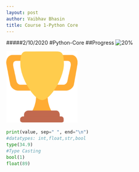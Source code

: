 ```yaml
---
layout: post
author: Vaibhav Bhasin
title: Course 1-Python Core
---
```

#####2/10/2020
#Python-Core
##Progress
![20%](https://progress-bar.dev/20)

![Rank](https://raw.githubusercontent.com/rodincode/coderprojects/master/assets/android-chrome-192x192-removebg-preview.png)
```python
print(value, sep=" ", end="\n")
#datatypes: int,float,str,bool
type(34.9)
#Type Casting
bool(1)
float(89)
```
